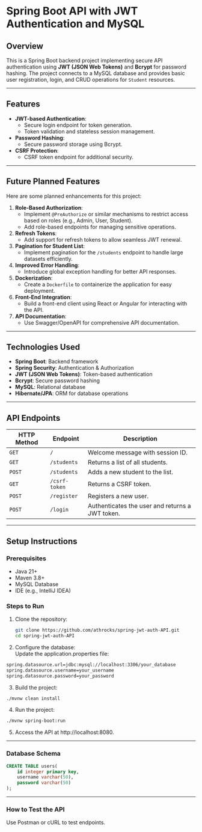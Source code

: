 # Spring Boot API with JWT Authentication and MySQL

## Overview
This is a Spring Boot backend project implementing secure API authentication using **JWT (JSON Web Tokens)** and **Bcrypt** for password hashing. The project connects to a MySQL database and provides basic user registration, login, and CRUD operations for `Student` resources.

---

## Features
- **JWT-based Authentication**:
  - Secure login endpoint for token generation.
  - Token validation and stateless session management.
- **Password Hashing**:
  - Secure password storage using Bcrypt.
- **CSRF Protection**:
  - CSRF token endpoint for additional security.

---

## Future Planned Features

Here are some planned enhancements for this project:
1. **Role-Based Authorization**:
   - Implement `@PreAuthorize` or similar mechanisms to restrict access based on roles (e.g., Admin, User, Student).
   - Add role-based endpoints for managing sensitive operations.
2. **Refresh Tokens**:
   - Add support for refresh tokens to allow seamless JWT renewal.
3. **Pagination for Student List**:
   - Implement pagination for the `/students` endpoint to handle large datasets efficiently.
4. **Improved Error Handling**:
   - Introduce global exception handling for better API responses.
5. **Dockerization**:
   - Create a `Dockerfile` to containerize the application for easy deployment.
6. **Front-End Integration**:
   - Build a front-end client using React or Angular for interacting with the API.
7. **API Documentation**:
   - Use Swagger/OpenAPI for comprehensive API documentation.

---

## Technologies Used
- **Spring Boot**: Backend framework
- **Spring Security**: Authentication & Authorization
- **JWT (JSON Web Tokens)**: Token-based authentication
- **Bcrypt**: Secure password hashing
- **MySQL**: Relational database
- **Hibernate/JPA**: ORM for database operations

---

## API Endpoints
| HTTP Method | Endpoint                | Description                                     |
|-------------|-------------------------|-------------------------------------------------|
| `GET`       | `/`                     | Welcome message with session ID.               |
| `GET`       | `/students`             | Returns a list of all students.                |
| `POST`      | `/students`             | Adds a new student to the list.                |
| `GET`       | `/csrf-token`           | Returns a CSRF token.                          |
| `POST`      | `/register`             | Registers a new user.                          |
| `POST`      | `/login`                | Authenticates the user and returns a JWT token.|

---

## Setup Instructions

### Prerequisites
- Java 21+
- Maven 3.8+
- MySQL Database
- IDE (e.g., IntelliJ IDEA)

### Steps to Run
1. Clone the repository:
   ```bash
   git clone https://github.com/athrocks/spring-jwt-auth-API.git
   cd spring-jwt-auth-API
   ```
   
2. Configure the database:  
Update the application.properties file:  
  ```bash
  spring.datasource.url=jdbc:mysql://localhost:3306/your_database
  spring.datasource.username=your_username
  spring.datasource.password=your_password
  ```

3. Build the project:  

  ```bash
  ./mvnw clean install
  ```

4. Run the project:

  ```bash
  ./mvnw spring-boot:run
  ```

5. Access the API at http://localhost:8080.

---

### Database Schema

  ```sql
  CREATE TABLE users(
      id integer primary key,
      username varchar(50),
      password varchar(50)
  );
  ```

---

### How to Test the API

Use Postman or cURL to test endpoints.


